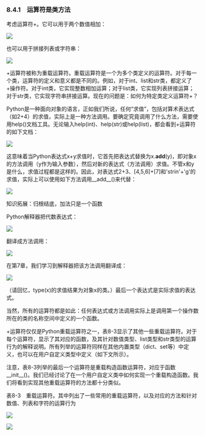    

### 8.4.1　运算符是类方法

考虑运算符+。它可以用于两个数值相加：

![](0-Assets/Epubook/程序员编程语言经典合集（计算机科学丛书5册套装），javapython编程语言含经典教材龙书《编译原理》%20(Bruce%20Eckel%20%20Alfred%20V.%20Aho%20%20Monica%20S.%20Lam%20etc.)%20(Z-Library)/images/image08860.jpeg)

也可以用于拼接列表或字符串：

![](0-Assets/Epubook/程序员编程语言经典合集（计算机科学丛书5册套装），javapython编程语言含经典教材龙书《编译原理》%20(Bruce%20Eckel%20%20Alfred%20V.%20Aho%20%20Monica%20S.%20Lam%20etc.)%20(Z-Library)/images/image08861.jpeg)

+运算符被称为重载运算符。重载运算符是一个为多个类定义的运算符。对于每一个类，运算符的定义和意义都是不同的。例如，对于int、list和str类，都定义了+操作符。对于int类，它实现整数相加运算；对于list类，它实现列表拼接运算；对于str类，它实现字符串拼接运算。现在的问题是：如何为特定类定义运算符+？

Python是一种面向对象的语言，正如我们所说，任何“求值”，包括对算术表达式（如2+4）的求值，实际上是一种方法调用。要确定究竟调用了什么方法，需要使用help()文档工具。无论输入help(int)、help(str)或help(list)，都会看到+运算符的如下文档：

![](0-Assets/Epubook/程序员编程语言经典合集（计算机科学丛书5册套装），javapython编程语言含经典教材龙书《编译原理》%20(Bruce%20Eckel%20%20Alfred%20V.%20Aho%20%20Monica%20S.%20Lam%20etc.)%20(Z-Library)/images/image08862.jpeg)

这意味着当Python表达式x+y求值时，它首先把表达式替换为x.__add__(y)，即对象x的方法调用（y作为输入参数），然后对新的表达式（方法调用）求值。不管x和y是什么，求值过程都是这样的。因此，对表达式2+3、[4,5,6]+[7]和'strin'+'g'的求值，实际上可以使用如下方法调用__add__()来代替：

![](0-Assets/Epubook/程序员编程语言经典合集（计算机科学丛书5册套装），javapython编程语言含经典教材龙书《编译原理》%20(Bruce%20Eckel%20%20Alfred%20V.%20Aho%20%20Monica%20S.%20Lam%20etc.)%20(Z-Library)/images/image08863.jpeg)

知识拓展：归根结底，加法只是一个函数

Python解释器把代数表达式：

![](0-Assets/Epubook/程序员编程语言经典合集（计算机科学丛书5册套装），javapython编程语言含经典教材龙书《编译原理》%20(Bruce%20Eckel%20%20Alfred%20V.%20Aho%20%20Monica%20S.%20Lam%20etc.)%20(Z-Library)/images/image08864.jpeg)

翻译成方法调用：

![](0-Assets/Epubook/程序员编程语言经典合集（计算机科学丛书5册套装），javapython编程语言含经典教材龙书《编译原理》%20(Bruce%20Eckel%20%20Alfred%20V.%20Aho%20%20Monica%20S.%20Lam%20etc.)%20(Z-Library)/images/image08865.jpeg)

在第7章，我们学习到解释器把该方法调用翻译成：

![](0-Assets/Epubook/程序员编程语言经典合集（计算机科学丛书5册套装），javapython编程语言含经典教材龙书《编译原理》%20(Bruce%20Eckel%20%20Alfred%20V.%20Aho%20%20Monica%20S.%20Lam%20etc.)%20(Z-Library)/images/image08866.jpeg)

（请回忆，type(x)的求值结果为对象x的类。）最后一个表达式是实际求值的表达式。

当然，所有的运算符都是如此：任何表达式或方法调用实际上是调用第一个操作数所在的类的名称空间中定义的一个函数。

+运算符仅仅是Python重载运算符之一，表8-3显示了其他一些重载运算符。对于每个运算符，显示了其对应的函数，及其针对数值类型、list类型和str类型的运算行为的解释说明。所有列举的运算符同样在其他内置类型（dict、set等）中定义，也可以在用户自定义类型中定义（如下文所示）。

注意，表8-3列举的最后一个运算符是重载构造函数运算符，对应于函数__init__()。我们已经讨论了在一个用户自定义类中如何实现一个重载构造函数。我们将看到实现其他重载运算符的方法都十分类似。

表8-3　重载运算符。其中列出了一些常用的重载运算符，以及对应的方法和针对数值、列表和字符的运算行为

![](0-Assets/Epubook/程序员编程语言经典合集（计算机科学丛书5册套装），javapython编程语言含经典教材龙书《编译原理》%20(Bruce%20Eckel%20%20Alfred%20V.%20Aho%20%20Monica%20S.%20Lam%20etc.)%20(Z-Library)/images/image08867.jpeg)

![](0-Assets/Epubook/程序员编程语言经典合集（计算机科学丛书5册套装），javapython编程语言含经典教材龙书《编译原理》%20(Bruce%20Eckel%20%20Alfred%20V.%20Aho%20%20Monica%20S.%20Lam%20etc.)%20(Z-Library)/images/image08868.jpeg)